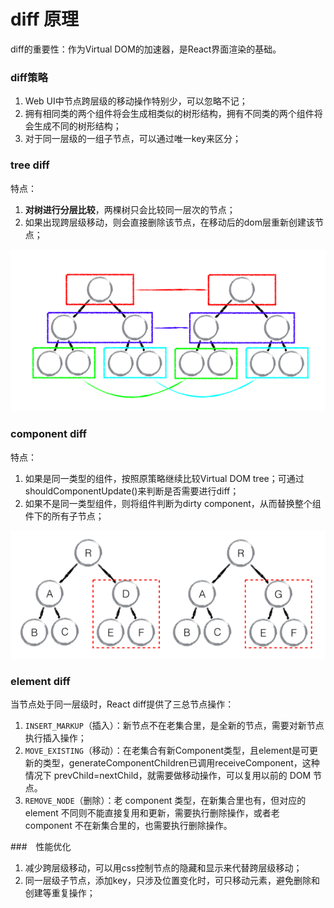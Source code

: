 # diff 原理

diff的重要性：作为Virtual DOM的加速器，是React界面渲染的基础。

### diff策略

1. Web UI中节点跨层级的移动操作特别少，可以忽略不记；
2. 拥有相同类的两个组件将会生成相类似的树形结构，拥有不同类的两个组件将会生成不同的树形结构；
3. 对于同一层级的一组子节点，可以通过唯一key来区分；

### tree diff
特点：
1. **对树进行分层比较**，两棵树只会比较同一层次的节点；
2. 如果出现跨层级移动，则会直接删除该节点，在移动后的dom层重新创建该节点；


![tree_diff](./img/tree_diff.jpg)

### component diff

特点：
1. 如果是同一类型的组件，按照原策略继续比较Virtual DOM tree；可通过shouldComponentUpdate()来判断是否需要进行diff；
2. 如果不是同一类型组件，则将组件判断为dirty component，从而替换整个组件下的所有子节点；

![component_diff](./img/component_diff.jpg)

### element diff
当节点处于同一层级时，React diff提供了三总节点操作：
1. `INSERT_MARKUP`（插入）：新节点不在老集合里，是全新的节点，需要对新节点执行插入操作；
2. `MOVE_EXISTING`（移动）：在老集合有新Component类型，且element是可更新的类型，generateComponentChildren已调用receiveComponent，这种情况下 prevChild=nextChild，就需要做移动操作，可以复用以前的 DOM 节点。
3. `REMOVE_NODE`（删除）：老 component 类型，在新集合里也有，但对应的 element 不同则不能直接复用和更新，需要执行删除操作，或者老 component 不在新集合里的，也需要执行删除操作。


###　性能优化
1. 减少跨层级移动，可以用css控制节点的隐藏和显示来代替跨层级移动；
2. 同一层级子节点，添加key，只涉及位置变化时，可只移动元素，避免删除和创建等重复操作；
